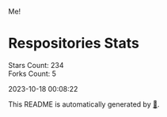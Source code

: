 Me!

# Respositories Stats
Stars Count: 234  
Forks Count: 5

2023-10-18 00:08:22  

This README is automatically generated by [🐰](https://github.com/rnitta/rnitta).
